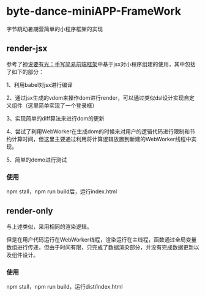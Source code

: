 # byte-dance-miniAPP-FrameWork
字节跳动暑期营简单的小程序框架的实现

## render-jsx
参考了[神说要有光：手写简易前端框架](https://mp.weixin.qq.com/s?__biz=Mzg3OTYzMDkzMg==&mid=2247487869&idx=1&sn=a2591ac0519401de05f1462f6dd10d47&chksm=cf00de46f8775750a84dd9c93c4f9a5563d81a20acbe30b047e1636111f5b5a9b9da0a7b0e7d&cur_album_id=2150426582392406017&scene=189#wechat_redirect)中基于jsx对小程序组建的使用，其中包括了如下的部分：

1、利用babel对jsx进行编译

2、通过jsx生成的vdom来操作dom进行render，可以通过类似dsl设计实现自定义组件（这里简单实现了一个登录框）

3、实现简单的diff算法来进行dom的更新

4、尝试了利用WebWorker在生成dom的时候来对用户的逻辑代码进行限制和节约计算时间，但这里主要通过利用将计算逻辑放置到新建的WebWorker线程中实现。

5、简单的demo进行测试

### 使用

npm stall，npm run build后，运行index.html

## render-only

与上述类似，采用相同的渲染逻辑。

但是在用户代码运行在WebWorker线程，渲染运行在主线程，函数通过全局变量数组进行传递，但由于时间有限，只完成了数据渲染部分，并没有完成数据更新以及组件设计。

### 使用

npm stall，npm run build，运行dist/index.html





